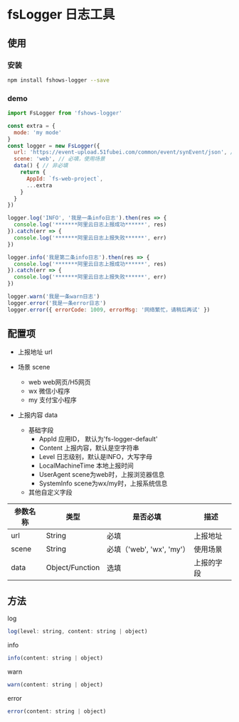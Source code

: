 # fsLogger 日志工具

## 使用

### 安装

```bash
npm install fshows-logger --save
```

### demo

```javascript
import FsLogger from 'fshows-logger'

const extra = {
  mode: 'my mode'
}
const logger = new FsLogger({
  url: 'https://event-upload.51fubei.com/common/event/synEvent/json', // 必填，上报地址
  scene: 'web', // 必填，使用场景
  data() { // 非必填
    return {
      AppId: `fs-web-project`,
      ...extra
    }
  }
})

logger.log('INFO', '我是一条info日志').then(res => {
  console.log('*******阿里云日志上报成功******', res)
}).catch(err => {
  console.log('*******阿里云日志上报失败******', err)
})

logger.info('我是第二条info日志').then(res => {
  console.log('*******阿里云日志上报成功******', res)
}).catch(err => {
  console.log('*******阿里云日志上报失败******', err)
})

logger.warn('我是一条warn日志')
logger.error('我是一条error日志')
logger.error({ errorCode: 1009, errorMsg: '网络繁忙，请稍后再试' })

```

## 配置项

- 上报地址 url

- 场景 scene
  - web web网页/H5网页
  - wx 微信小程序
  - my 支付宝小程序

- 上报内容 data
  - 基础字段
    - AppId	应用ID， 默认为'fs-logger-default'
    - Content	上报内容，默认是空字符串
    - Level	日志级别，默认是INFO，大写字母
    - LocalMachineTime 本地上报时间
    - UserAgent  scene为web时，上报浏览器信息
    - SystemInfo  scene为wx/my时，上报系统信息
  - 其他自定义字段

|  参数名称  | 类型 | 是否必填  |  描述  |
|  ---- | ---- | ----  | ----  |
| url  | String| 必填 | 上报地址  |
| scene | String | 必填（'web', 'wx', 'my'） | 使用场景  |
| data  | Object/Function | 选填 |  上报的字段  |


## 方法

log

```javascript
log(level: string, content: string | object)
```

info

```javascript
info(content: string | object)
```

warn

```javascript
warn(content: string | object)
```

error

```javascript
error(content: string | object)
```
